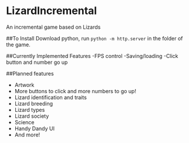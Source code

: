 # LizardIncremental
An incremental game based on Lizards

##To Install
Download python, run <code>python -m http.server</code> in the folder of the game.

##Currently Implemented Features
-FPS control
-Saving/loading
-Click button and number go up

##Planned features
- Artwork
- More buttons to click and more numbers to go up!
- Lizard identification and traits
- Lizard breeding
- Lizard types
- Lizard society
- Science
- Handy Dandy UI
- And more!
